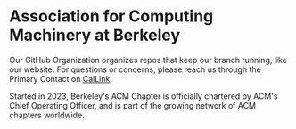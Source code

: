 # Association for Computing Machinery at Berkeley

Our GitHub Organization organizes repos that keep our branch running, like our website. For questions or concerns, please reach us through the Primary Contact on [CalLink][1].

Started in 2023, Berkeley's ACM Chapter is officially chartered by ACM's Chief Operating Officer, and is part of the growing network of ACM chapters worldwide.

[1]: https://callink.berkeley.edu/organization/acm
